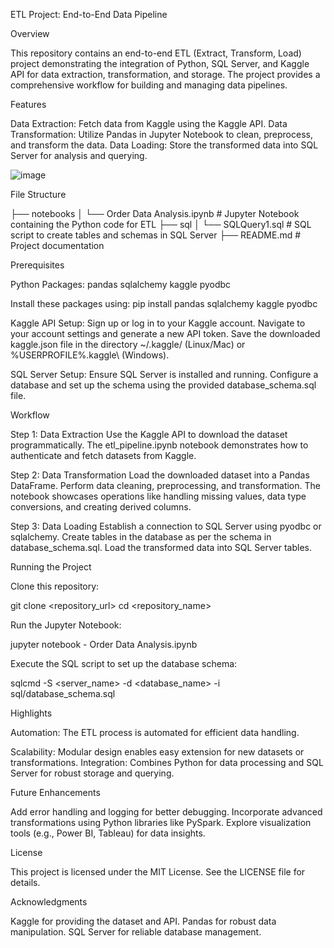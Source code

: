 ETL Project: End-to-End Data Pipeline

Overview

This repository contains an end-to-end ETL (Extract, Transform, Load) project demonstrating the integration of Python, SQL Server, and Kaggle API for data extraction, transformation, and storage. The project provides a comprehensive workflow for building and managing data pipelines.

Features

Data Extraction: Fetch data from Kaggle using the Kaggle API.
Data Transformation: Utilize Pandas in Jupyter Notebook to clean, preprocess, and transform the data.
Data Loading: Store the transformed data into SQL Server for analysis and querying.

![image](https://github.com/user-attachments/assets/80930618-b7ff-440e-bb39-4a987bd214a6)


File Structure

├── notebooks
│   └── Order Data Analysis.ipynb      # Jupyter Notebook containing the Python code for ETL
├── sql
│   └── SQLQuery1.sql      # SQL script to create tables and schemas in SQL Server
├── README.md                    # Project documentation

Prerequisites

Python Packages:
pandas
sqlalchemy
kaggle
pyodbc

Install these packages using:
pip install pandas sqlalchemy kaggle pyodbc

Kaggle API Setup:
Sign up or log in to your Kaggle account.
Navigate to your account settings and generate a new API token.
Save the downloaded kaggle.json file in the directory ~/.kaggle/ (Linux/Mac) or %USERPROFILE%\.kaggle\ (Windows).

SQL Server Setup:
Ensure SQL Server is installed and running.
Configure a database and set up the schema using the provided database_schema.sql file.

Workflow

Step 1: Data Extraction
Use the Kaggle API to download the dataset programmatically. The etl_pipeline.ipynb notebook demonstrates how to authenticate and fetch datasets from Kaggle.

Step 2: Data Transformation
Load the downloaded dataset into a Pandas DataFrame.
Perform data cleaning, preprocessing, and transformation.
The notebook showcases operations like handling missing values, data type conversions, and creating derived columns.

Step 3: Data Loading
Establish a connection to SQL Server using pyodbc or sqlalchemy.
Create tables in the database as per the schema in database_schema.sql.
Load the transformed data into SQL Server tables.

Running the Project

Clone this repository:

git clone <repository_url>
cd <repository_name>

Run the Jupyter Notebook:

jupyter notebook - Order Data Analysis.ipynb

Execute the SQL script to set up the database schema:

sqlcmd -S <server_name> -d <database_name> -i sql/database_schema.sql

Highlights

Automation: The ETL process is automated for efficient data handling.

Scalability: Modular design enables easy extension for new datasets or transformations.
Integration: Combines Python for data processing and SQL Server for robust storage and querying.

Future Enhancements

Add error handling and logging for better debugging.
Incorporate advanced transformations using Python libraries like PySpark.
Explore visualization tools (e.g., Power BI, Tableau) for data insights.

License

This project is licensed under the MIT License. See the LICENSE file for details.

Acknowledgments

Kaggle for providing the dataset and API.
Pandas for robust data manipulation.
SQL Server for reliable database management.
